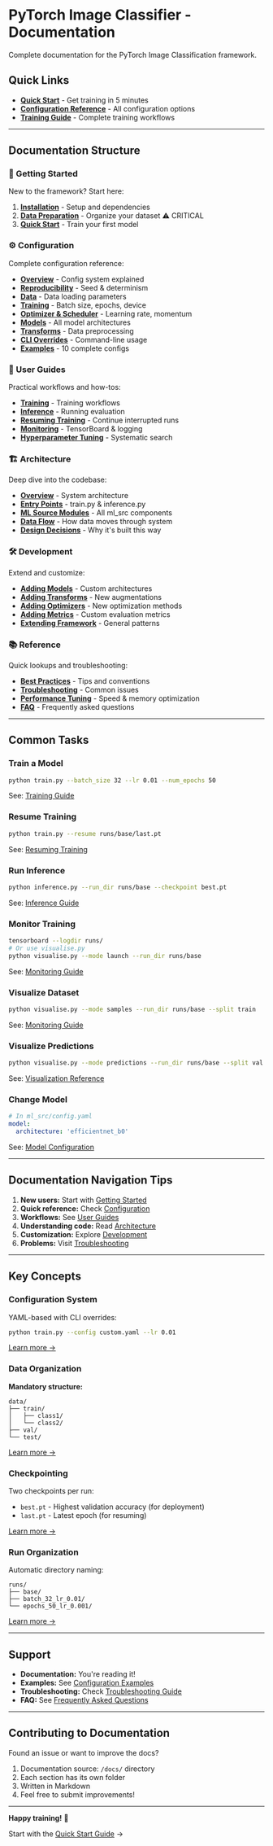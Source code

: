 # PyTorch Image Classifier - Documentation

Complete documentation for the PyTorch Image Classification framework.

## Quick Links

- **[Quick Start](getting-started/quick-start.md)** - Get training in 5 minutes
- **[Configuration Reference](configuration/overview.md)** - All configuration options
- **[Training Guide](user-guides/training.md)** - Complete training workflows

---

## Documentation Structure

### 🚀 Getting Started

New to the framework? Start here:

1. **[Installation](getting-started/installation.md)** - Setup and dependencies
2. **[Data Preparation](getting-started/data-preparation.md)** - Organize your dataset ⚠️ CRITICAL
3. **[Quick Start](getting-started/quick-start.md)** - Train your first model

### ⚙️ Configuration

Complete configuration reference:

- **[Overview](configuration/overview.md)** - Config system explained
- **[Reproducibility](configuration/reproducibility.md)** - Seed & determinism
- **[Data](configuration/data.md)** - Data loading parameters
- **[Training](configuration/training.md)** - Batch size, epochs, device
- **[Optimizer & Scheduler](configuration/optimizer-scheduler.md)** - Learning rate, momentum
- **[Models](configuration/models.md)** - All model architectures
- **[Transforms](configuration/transforms.md)** - Data preprocessing
- **[CLI Overrides](configuration/cli-overrides.md)** - Command-line usage
- **[Examples](configuration/examples.md)** - 10 complete configs

### 📖 User Guides

Practical workflows and how-tos:

- **[Training](user-guides/training.md)** - Training workflows
- **[Inference](user-guides/inference.md)** - Running evaluation
- **[Resuming Training](user-guides/resuming-training.md)** - Continue interrupted runs
- **[Monitoring](user-guides/monitoring.md)** - TensorBoard & logging
- **[Hyperparameter Tuning](user-guides/hyperparameter-tuning.md)** - Systematic search

### 🏗️ Architecture

Deep dive into the codebase:

- **[Overview](architecture/overview.md)** - System architecture
- **[Entry Points](architecture/entry-points.md)** - train.py & inference.py
- **[ML Source Modules](architecture/ml-src-modules.md)** - All ml_src components
- **[Data Flow](architecture/data-flow.md)** - How data moves through system
- **[Design Decisions](architecture/design-decisions.md)** - Why it's built this way

### 🛠️ Development

Extend and customize:

- **[Adding Models](development/adding-models.md)** - Custom architectures
- **[Adding Transforms](development/adding-transforms.md)** - New augmentations
- **[Adding Optimizers](development/adding-optimizers.md)** - New optimization methods
- **[Adding Metrics](development/adding-metrics.md)** - Custom evaluation metrics
- **[Extending Framework](development/extending-framework.md)** - General patterns

### 📚 Reference

Quick lookups and troubleshooting:

- **[Best Practices](reference/best-practices.md)** - Tips and conventions
- **[Troubleshooting](reference/troubleshooting.md)** - Common issues
- **[Performance Tuning](reference/performance-tuning.md)** - Speed & memory optimization
- **[FAQ](reference/faq.md)** - Frequently asked questions

---

## Common Tasks

### Train a Model
```bash
python train.py --batch_size 32 --lr 0.01 --num_epochs 50
```
See: [Training Guide](user-guides/training.md)

### Resume Training
```bash
python train.py --resume runs/base/last.pt
```
See: [Resuming Training](user-guides/resuming-training.md)

### Run Inference
```bash
python inference.py --run_dir runs/base --checkpoint best.pt
```
See: [Inference Guide](user-guides/inference.md)

### Monitor Training
```bash
tensorboard --logdir runs/
# Or use visualise.py
python visualise.py --mode launch --run_dir runs/base
```
See: [Monitoring Guide](user-guides/monitoring.md)

### Visualize Dataset
```bash
python visualise.py --mode samples --run_dir runs/base --split train
```
See: [Monitoring Guide](user-guides/monitoring.md)

### Visualize Predictions
```bash
python visualise.py --mode predictions --run_dir runs/base --split val
```
See: [Visualization Reference](reference/visualization.md)

### Change Model
```yaml
# In ml_src/config.yaml
model:
  architecture: 'efficientnet_b0'
```
See: [Model Configuration](configuration/models.md)

---

## Documentation Navigation Tips

1. **New users:** Start with [Getting Started](getting-started/)
2. **Quick reference:** Check [Configuration](configuration/)
3. **Workflows:** See [User Guides](user-guides/)
4. **Understanding code:** Read [Architecture](architecture/)
5. **Customization:** Explore [Development](development/)
6. **Problems:** Visit [Troubleshooting](reference/troubleshooting.md)

---

## Key Concepts

### Configuration System
YAML-based with CLI overrides:
```bash
python train.py --config custom.yaml --lr 0.01
```
[Learn more →](configuration/overview.md)

### Data Organization
**Mandatory structure:**
```
data/
├── train/
│   ├── class1/
│   └── class2/
├── val/
└── test/
```
[Learn more →](getting-started/data-preparation.md)

### Checkpointing
Two checkpoints per run:
- `best.pt` - Highest validation accuracy (for deployment)
- `last.pt` - Latest epoch (for resuming)

[Learn more →](architecture/ml-src-modules.md#checkpointingpy)

### Run Organization
Automatic directory naming:
```
runs/
├── base/
├── batch_32_lr_0.01/
└── epochs_50_lr_0.001/
```
[Learn more →](configuration/cli-overrides.md)

---

## Support

- **Documentation:** You're reading it!
- **Examples:** See [Configuration Examples](configuration/examples.md)
- **Troubleshooting:** Check [Troubleshooting Guide](reference/troubleshooting.md)
- **FAQ:** See [Frequently Asked Questions](reference/faq.md)

---

## Contributing to Documentation

Found an issue or want to improve the docs?

1. Documentation source: `/docs/` directory
2. Each section has its own folder
3. Written in Markdown
4. Feel free to submit improvements!

---

**Happy training!** 🚀

Start with the [Quick Start Guide](getting-started/quick-start.md) →
